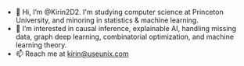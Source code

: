 - 👋 Hi, I’m @Kirin2D2. I'm studying computer science at Princeton University, and minoring in statistics & machine learning.
- 👀 I’m interested in causal inference, explainable AI, handling missing data, graph deep learning, combinatorial optimization, and machine learning theory.
- 📫 Reach me at kirin@useunix.com
